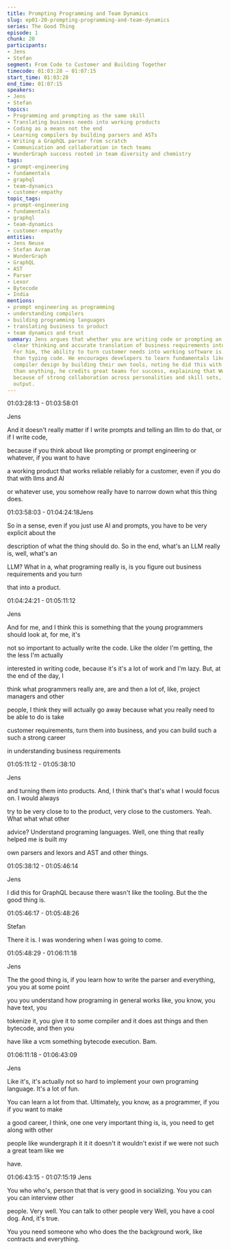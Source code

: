 ```yaml
---
title: Prompting Programming and Team Dynamics
slug: ep01-20-prompting-programming-and-team-dynamics
series: The Good Thing
episode: 1
chunk: 20
participants:
- Jens
- Stefan
segment: From Code to Customer and Building Together
timecode: 01:03:28 – 01:07:15
start_time: 01:03:28
end_time: 01:07:15
speakers:
- Jens
- Stefan
topics:
- Programming and prompting as the same skill
- Translating business needs into working products
- Coding as a means not the end
- Learning compilers by building parsers and ASTs
- Writing a GraphQL parser from scratch
- Communication and collaboration in tech teams
- WunderGraph success rooted in team diversity and chemistry
tags:
- prompt-engineering
- fundamentals
- graphql
- team-dynamics
- customer-empathy
topic_tags:
- prompt-engineering
- fundamentals
- graphql
- team-dynamics
- customer-empathy
entities:
- Jens Neuse
- Stefan Avram
- WunderGraph
- GraphQL
- AST
- Parser
- Lexor
- Bytecode
- India
mentions:
- prompt engineering as programming
- understanding compilers
- building programming languages
- translating business to product
- team dynamics and trust
summary: Jens argues that whether you are writing code or prompting an AI, both require
  clear thinking and accurate translation of business requirements into real solutions.
  For him, the ability to turn customer needs into working software is more valuable
  than typing code. He encourages developers to learn fundamentals like parsing and
  compiler design by building their own tools, noting he did this with GraphQL. More
  than anything, he credits great teams for success, explaining that WunderGraph thrived
  because of strong collaboration across personalities and skill sets, not just technical
  output.
---
```



01:03:28:13 - 01:03:58:01

Jens

And it doesn't really matter if I write prompts and telling an lllm to do that, or if I write code,

because if you think about like prompting or prompt engineering or whatever, if you want to have

a working product that works reliable reliably for a customer, even if you do that with llms and AI

or whatever use, you somehow really have to narrow down what this thing does.

01:03:58:03 - 01:04:24:18Jens

So in a sense, even if you just use AI and prompts, you have to be very explicit about the

description of what the thing should do. So in the end, what's an LLM really is, well, what's an

LLM? What in a, what programing really is, is you figure out business requirements and you turn

that into a product.

01:04:24:21 - 01:05:11:12

Jens

And for me, and I think this is something that the young programmers should look at, for me, it's

not so important to actually write the code. Like the older I'm getting, the the less I'm actually

interested in writing code, because it's it's a lot of work and I'm lazy. But, at the end of the day, I

think what programmers really are, are and then a lot of, like, project managers and other

people, I think they will actually go away because what you really need to be able to do is take

customer requirements, turn them into business, and you can build such a such a strong career

in understanding business requirements

01:05:11:12 - 01:05:38:10

Jens

and turning them into products. And, I think that's that's what I would focus on. I would always

try to be very close to to the product, very close to the customers. Yeah. What what what other

advice? Understand programing languages. Well, one thing that really helped me is built my

own parsers and lexors and AST and other things.

01:05:38:12 - 01:05:46:14

Jens

I did this for GraphQL because there wasn't like the tooling. But the the good thing is.

01:05:46:17 - 01:05:48:26

Stefan

There it is. I was wondering when I was going to come.

01:05:48:29 - 01:06:11:18

Jens

The the good thing is, if you learn how to write the parser and everything, you you at some point

you you understand how programing in general works like, you know, you have text, you

tokenize it, you give it to some compiler and it does ast things and then bytecode, and then you

have like a vcm something bytecode execution. Bam.

01:06:11:18 - 01:06:43:09

Jens

Like it's, it's actually not so hard to implement your own programing language. It's a lot of fun.

You can learn a lot from that. Ultimately, you know, as a programmer, if you if you want to make

a good career, I think, one one very important thing is, is, you need to get along with other

people like wundergraph it it it doesn't it wouldn't exist if we were not such a great team like we

have.

01:06:43:15 - 01:07:15:19
Jens

You who who's, person that that is very good in socializing. You you can you can interview other

people. Very well. You can talk to other people very Well, you have a cool dog. And, it's true.

You you need someone who who does the the background work, like contracts and everything.

